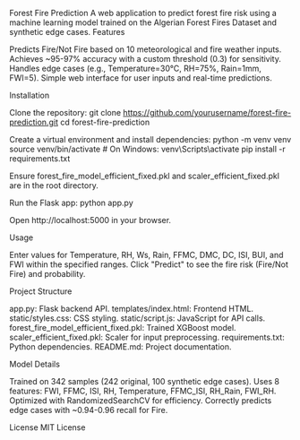 Forest Fire Prediction
A web application to predict forest fire risk using a machine learning model trained on the Algerian Forest Fires Dataset and synthetic edge cases.
Features

Predicts Fire/Not Fire based on 10 meteorological and fire weather inputs.
Achieves ~95-97% accuracy with a custom threshold (0.3) for sensitivity.
Handles edge cases (e.g., Temperature=30°C, RH=75%, Rain=1mm, FWI=5).
Simple web interface for user inputs and real-time predictions.

Installation

Clone the repository:
git clone https://github.com/yourusername/forest-fire-prediction.git
cd forest-fire-prediction


Create a virtual environment and install dependencies:
python -m venv venv
source venv/bin/activate  # On Windows: venv\Scripts\activate
pip install -r requirements.txt


Ensure forest_fire_model_efficient_fixed.pkl and scaler_efficient_fixed.pkl are in the root directory.

Run the Flask app:
python app.py


Open http://localhost:5000 in your browser.


Usage

Enter values for Temperature, RH, Ws, Rain, FFMC, DMC, DC, ISI, BUI, and FWI within the specified ranges.
Click "Predict" to see the fire risk (Fire/Not Fire) and probability.

Project Structure

app.py: Flask backend API.
templates/index.html: Frontend HTML.
static/styles.css: CSS styling.
static/script.js: JavaScript for API calls.
forest_fire_model_efficient_fixed.pkl: Trained XGBoost model.
scaler_efficient_fixed.pkl: Scaler for input preprocessing.
requirements.txt: Python dependencies.
README.md: Project documentation.

Model Details

Trained on 342 samples (242 original, 100 synthetic edge cases).
Uses 8 features: FWI, FFMC, ISI, RH, Temperature, FFMC_ISI, RH_Rain, FWI_RH.
Optimized with RandomizedSearchCV for efficiency.
Correctly predicts edge cases with ~0.94-0.96 recall for Fire.

License
MIT License
